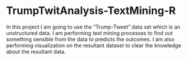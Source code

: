 # TrumpTwitAnalysis-TextMining-R
In this project I am going to use the “Trump-Tweet” data set which is an unstructured data. I am performing text mining processes to find out something sensible from the data to predicts the outcomes. I am also performing visualization on the resultant dataset to clear the knowledge about the resultant data. 
